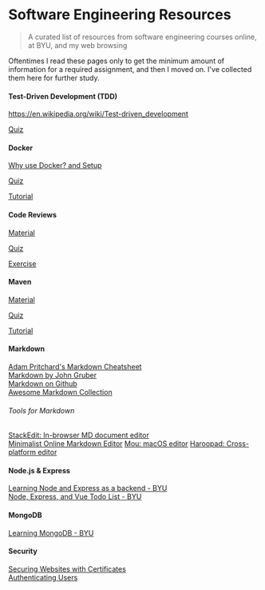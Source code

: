 # Software Engineering Resources
> A curated list of resources from software engineering courses online, at BYU, and my web browsing

Oftentimes I read these pages only to get the minimum amount of information for a required assignment, and then I moved on. I've collected them here for further study.

#### Test-Driven Development (TDD)
https://en.wikipedia.org/wiki/Test-driven_development

[Quiz](./test-driven-development/test-driven-development-quiz.md)

#### Docker
[Why use Docker? and Setup](https://github.com/JaredEzz/software-engineering-resources/blob/master/raw-downloads/Docker%20Pre-class%20Assignment%20-%20Google%20Docs.pdf)

[Quiz](./docker/docker-quiz.md)

[Tutorial](https://github.com/JaredEzz/software-engineering-resources/blob/master/raw-downloads/Docker%20Tutorial%20-%20Google%20Docs.pdf)

#### Code Reviews

[Material](https://docs.google.com/document/d/1fDF5F4Ne_P8LKLvKWe-W62MOL9EOa0K9To-LsuEARbw/edit?usp=sharing "Code Reviews") <!-- Change links to pdfs included in the repo -->

[Quiz](./code-review/code-review-quiz.md)

[Exercise](https://docs.google.com/document/d/1Xu1gTcs3_MDw_ZFHRhB6KighQhR0AY4fmADJUJdTGCc/edit?usp=sharing)

#### Maven

[Material](./maven/maven-reading.md)

[Quiz](./maven/maven-quiz.md)

[Tutorial](https://github.com/JaredEzz/software-engineering-resources/raw/master/maven/maven-tutorial.pdf)

#### Markdown
[Adam Pritchard's Markdown Cheatsheet](https://github.com/adam-p/markdown-here/wiki/Markdown-Cheatsheet#hr)  
[Markdown by John Gruber](https://daringfireball.net/projects/markdown/)  
[Markdown on Github](https://help.github.com/en/github/writing-on-github)  
[Awesome Markdown Collection](https://github.com/mundimark/awesome-markdown)  
###### Tools for Markdown  
[StackEdit: In-browser MD document editor](https://stackedit.io/)  
[Minimalist Online Markdown Editor](http://markdown.pioul.fr/)
[Mou: macOS editor](http://25.io/mou/)
[Haroopad: Cross-platform editor](http://pad.haroopress.com/user.html)

#### Node.js & Express

[Learning Node and Express as a backend - BYU](https://github.com/BYU-CS-260/learning-node-express)  
[Node, Express, and Vue Todo List - BYU](https://github.com/BYU-CS-260/node-express-vue-todo)

#### MongoDB

[Learning MongoDB - BYU](https://github.com/BYU-CS-260/learning-mongo)


#### Security

[Securing Websites with Certificates](https://github.com/BYU-CS-260/website-certificates)  
[Authenticating Users](https://github.com/BYU-CS-260/authenticating-users)
